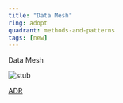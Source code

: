 ```yaml
---
title: "Data Mesh"
ring: adopt
quadrant: methods-and-patterns
tags: [new]
---
```


Data Mesh

![stub](/images/logo.svg)

[ADR](/adr/datamesh.md)
